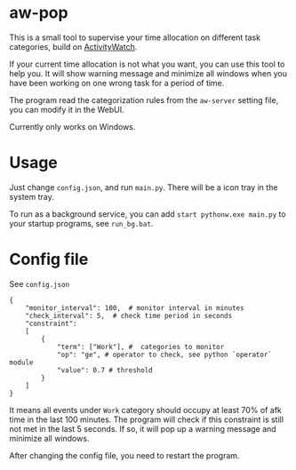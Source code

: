 # aw-pop


This is a small tool to supervise your time allocation on different task categories, build on [ActivityWatch](https://github.com/ActivityWatch/activitywatch).

If your current time allocation is not what you want, you can use this tool to help you. It will show warning message and minimize all windows when you have been working on one wrong task for a period of time.

The program read the categorization rules from the `aw-server` setting file, you can modify it in the WebUI.

Currently only works on Windows.



# Usage
Just change `config.json`, and run `main.py`. There will be a icon tray in the system tray.

To run as a background service, you can add `start pythonw.exe main.py` to your startup programs, see `run_bg.bat`.


# Config file
See `config.json`
```
{
    "monitor_interval": 100,  # monitor interval in minutes
    "check_interval": 5,  # check time period in seconds
    "constraint":
    [
        {
            "term": ["Work"], #  categories to monitor
            "op": "ge", # operator to check, see python `operator` module
            "value": 0.7 # threshold
        }
    ]
}
```

It means all events under `Work` category should occupy at least 70% of afk time in the last 100 minutes. The program will check if this constraint is still not met in the last 5 seconds. If so, it will pop up a warning message and minimize all windows.

After changing the config file, you need to restart the program.

